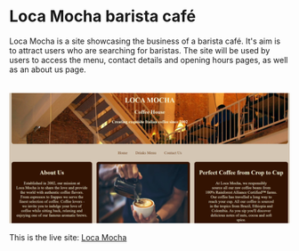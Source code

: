 # **Loca Mocha barista café**
Loca Mocha is a site showcasing the business of a barista café. It's aim is to attract users who are searching for baristas. The site will be used by users to access the menu, contact details and opening hours pages, as well as an about us page.<br>
<br>
<br>
![Am I Responsive](/assets/images/homepagescreenshot.png)

This is the live site:  [Loca Mocha](https://caitriona71.github.io/Loca-Mocha/)